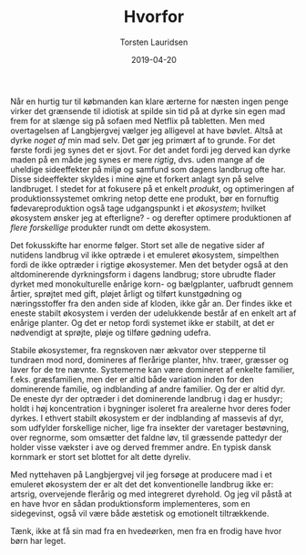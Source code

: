 ﻿---
title: "Hvorfor"
date: 2019-04-20
description: "Hvorfor vil jeg bruge tid på at dyrke min egen mad?"
categories: ["Nyttehaven"]
featuredImage: "img/nyttehaven/20170717-træ.jpg"
dropCap: true
displayInMenu: false
displayInList: true
draft: false
author: ["Torsten Lauridsen"]
---

Når en hurtig tur til købmanden kan klare ærterne for næsten ingen penge virker det grænsende til idiotisk at spilde sin tid på at dyrke sin egen mad frem for at slænge sig på sofaen med Netflix på tabletten. Men med overtagelsen af Langbjergvej vælger jeg alligevel at have bøvlet. Altså at dyrke _noget af_ min mad selv. Det gør jeg primært af to grunde. For det første fordi jeg synes det er sjovt. For det andet fordi jeg derved kan dyrke maden på en måde jeg synes er mere _rigtig_, dvs. uden mange af de uheldige sideeffekter på miljø og samfund som dagens landbrug ofte har. Disse sideeffekter skyldes i mine øjne et forkert anlagt syn på selve landbruget. I stedet for at fokusere på et enkelt _produkt_, og optimeringen af produktionssystemet omkring netop dette ene produkt, bør en fornuftig fødevareproduktion også tage udgangspunkt i et _økosystem_; hvilket økosystem ønsker jeg at efterligne? - og derefter optimere produktionen af _flere forskellige_ produkter rundt om dette økosystem.

Det fokusskifte har enorme følger. Stort set alle de negative sider af nutidens landbrug vil ikke optræde i et emuleret økosystem, simpelthen fordi de ikke optræder i rigtige økosystemer. Men det betyder også at den altdominerende dyrkningsform i dagens landbrug; store ubrudte flader dyrket med monokulturelle enårige korn- og bælgplanter, uafbrudt gennem årtier, sprøjtet med gift, pløjet årligt og tilført kunstgødning og næringsstoffer fra den anden side af kloden, ikke går an. Der findes ikke et eneste stabilt økosystem i verden der udelukkende består af en enkelt art af enårige planter. Og det er netop fordi systemet ikke er stabilt, at det er nødvendigt at sprøjte, pløje og tilføre gødning udefra.

Stabile økosystemer, fra regnskoven nær ækvator over stepperne til tundraen mod nord, domineres af flerårige planter, hhv. træer, græsser og laver for de tre nævnte. Systemerne kan være domineret af enkelte familier, f.eks. græsfamilien, men der er altid både variation inden for den dominerende familie, og indblanding af andre familier. Og der er altid dyr. De eneste dyr der optræder i det dominerende landbrug i dag er husdyr; holdt i høj koncentration i bygninger isoleret fra arealerne hvor deres foder dyrkes. I ethvert stabilt økosystem er der indblanding af massevis af dyr, som udfylder forskellige nicher, lige fra insekter der varetager bestøvning, over regnorme, som omsætter det faldne løv, til græssende pattedyr der holder visse vækster i ave og derved fremmer andre. En typisk dansk kornmark er stort set blottet for alt dette dyreliv.

Med nyttehaven på Langbjergvej vil jeg forsøge at producere mad i et emuleret økosystem der er alt det det konventionelle landbrug ikke er: artsrig, overvejende flerårig og med integreret dyrehold. Og jeg vil påstå at en have hvor en sådan produktionsform implementeres, som en sidegevinst, også vil være både æstetisk og emotionelt tiltrækkende.

Tænk, ikke at få sin mad fra en hvedeørken, men fra en frodig have hvor børn har leget.

